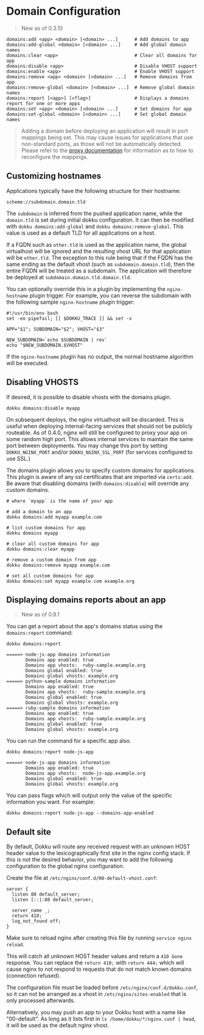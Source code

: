 # Domain Configuration

> New as of 0.3.10

```
domains:add <app> <domain> [<domain> ...]      # Add domains to app
domains:add-global <domain> [<domain> ...]     # Add global domain names
domains:clear <app>                            # Clear all domains for app
domains:disable <app>                          # Disable VHOST support
domains:enable <app>                           # Enable VHOST support
domains:remove <app> <domain> [<domain> ...]   # Remove domains from app
domains:remove-global <domain> [<domain> ...]  # Remove global domain names
domains:report [<app>] [<flag>]                # Displays a domains report for one or more apps
domains:set <app> <domain> [<domain> ...]      # Set domains for app
domains:set-global <domain> [<domain> ...]     # Set global domain names
```

> Adding a domain before deploying an application will result in port mappings being set. This may cause issues for applications that use non-standard ports, as those will not be automatically detected. Please refer to the [proxy documentation](/docs/networking/proxy-management.md) for information as to how to reconfigure the mappings.

## Customizing hostnames

Applications typically have the following structure for their hostname:

```
scheme://subdomain.domain.tld
```

The `subdomain` is inferred from the pushed application name, while the `domain.tld` is set during initial dokku configuration. It can then be modified with `dokku domains:add-global` and `dokku domains:remove-global`. This value is used as a default TLD for all applications on a host.

If a FQDN such as `other.tld` is used as the application name, the global virtualhost will be ignored and the resulting vhost URL for that application will be `other.tld`. The exception to this rule being that if the FQDN has the same ending as the default vhost (such as `subdomain.domain.tld`), then the entire FQDN will be treated as a subdomain. The application will therefore be deployed at `subdomain.domain.tld.domain.tld`.

You can optionally override this in a plugin by implementing the `nginx-hostname` plugin trigger. For example, you can reverse the subdomain with the following sample `nginx-hostname` plugin trigger:

```shell
#!/usr/bin/env bash
set -eo pipefail; [[ $DOKKU_TRACE ]] && set -x

APP="$1"; SUBDOMAIN="$2"; VHOST="$3"

NEW_SUBDOMAIN=`echo $SUBDOMAIN | rev`
echo "$NEW_SUBDOMAIN.$VHOST"
```

If the `nginx-hostname` plugin has no output, the normal hostname algorithm will be executed.

## Disabling VHOSTS

If desired, it is possible to disable vhosts with the domains plugin.

```shell
dokku domains:disable myapp
```

On subsequent deploys, the nginx virtualhost will be discarded. This is useful when deploying internal-facing services that should not be publicly routeable. As of 0.4.0, nginx will still be configured to proxy your app on some random high port. This allows internal services to maintain the same port between deployments. You may change this port by setting `DOKKU_NGINX_PORT` and/or `DOKKU_NGINX_SSL_PORT` (for services configured to use SSL.)


The domains plugin allows you to specify custom domains for applications. This plugin is aware of any ssl certificates that are imported via `certs:add`. Be aware that disabling domains (with `domains:disable`) will override any custom domains.

```shell
# where `myapp` is the name of your app

# add a domain to an app
dokku domains:add myapp example.com

# list custom domains for app
dokku domains myapp

# clear all custom domains for app
dokku domains:clear myapp

# remove a custom domain from app
dokku domains:remove myapp example.com

# set all custom domains for app
dokku domains:set myapp example.com example.org
```

## Displaying domains reports about an app

> New as of 0.8.1

You can get a report about the app's domains status using the `domains:report` command:

```shell
dokku domains:report
```

```
=====> node-js-app domains information
       Domains app enabled: true
       Domains app vhosts:  ruby-sample.example.org
       Domains global enabled: true
       Domains global vhosts: example.org
=====> python-sample domains information
       Domains app enabled: true
       Domains app vhosts:  ruby-sample.example.org
       Domains global enabled: true
       Domains global vhosts: example.org
=====> ruby-sample domains information
       Domains app enabled: true
       Domains app vhosts:  ruby-sample.example.org
       Domains global enabled: true
       Domains global vhosts: example.org
```

You can run the command for a specific app also.

```shell
dokku domains:report node-js-app
```

```
=====> node-js-app domains information
       Domains app enabled: true
       Domains app vhosts:  node-js-app.example.org
       Domains global enabled: true
       Domains global vhosts: example.org
```

You can pass flags which will output only the value of the specific information you want. For example:

```shell
dokku domains:report node-js-app --domains-app-enabled
```

## Default site

By default, Dokku will route any received request with an unknown HOST header value to the lexicographically first site in the nginx config stack. If this is not the desired behavior, you may want to add the following configuration to the global nginx configuration.

Create the file at `/etc/nginx/conf.d/00-default-vhost.conf`:

```nginx
server {
  listen 80 default_server;
  listen [::]:80 default_server;

  server_name _;
  return 410;
  log_not_found off;
}
```

Make sure to reload nginx after creating this file by running `service nginx reload`.

This will catch all unknown HOST header values and return a `410 Gone` response. You can replace the `return 410;` with `return 444;` which will cause nginx to not respond to requests that do not match known domains (connection refused).

The configuration file must be loaded before `/etc/nginx/conf.d/dokku.conf`, so it can not be arranged as a vhost in `/etc/nginx/sites-enabled` that is only processed afterwards.

Alternatively, you may push an app to your Dokku host with a name like "00-default". As long as it lists first in `ls /home/dokku/*/nginx.conf | head`, it will be used as the default nginx vhost.
